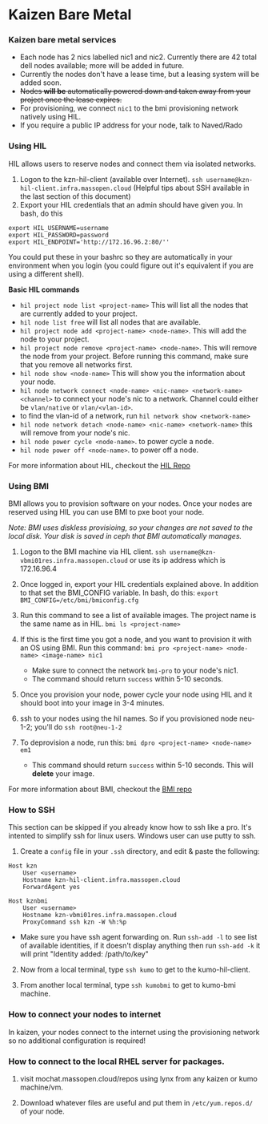 # Kaizen Bare Metal

### Kaizen bare metal services
* Each node has 2 nics labelled nic1 and nic2. Currently there are 42 total dell nodes available; more will be added in future.
* Currently the nodes don't have a lease time, but a leasing system will be added soon.
* ~~Nodes **will be** automatically powered down and taken away from your project once the lease expires.~~
* For provisioning, we connect `nic1` to the bmi provisioning network natively using HIL.
* If you require a public IP address for your node, talk to Naved/Rado

### Using HIL
HIL allows users to reserve nodes and connect them via isolated networks.
1. Logon to the kzn-hil-client (available over Internet).
  `ssh username@kzn-hil-client.infra.massopen.cloud` (Helpful tips about SSH available in the last section of this document)
2. Export your HIL credentials that an admin should have given you. In bash, do this

```
export HIL_USERNAME=username
export HIL_PASSWORD=password
export HIL_ENDPOINT='http://172.16.96.2:80/''
```

You could put these in your bashrc so they are automatically in your environment
when you login (you could figure out it's equivalent if you are using a different shell).

**Basic HIL commands**

* `hil project node list <project-name>`
    This will list all the nodes that are currently added to your project.
* `hil node list free`
   will list all nodes that are available.
* `hil project node add <project-name> <node-name>`.
    This will add the node to your project.
* `hil project node remove <project-name> <node-name>`.
    This will remove the node from your project. Before running this command, make
    sure that you remove all networks first.
* `hil node show <node-name>`
    This will show you the information about your node.
* `hil node network connect <node-name> <nic-name> <network-name> <channel>`
    to connect your node's nic to a network. Channel could either be `vlan/native`
    or `vlan/<vlan-id>`.
* to find the vlan-id of a network, run `hil network show <network-name>`
* `hil node network detach <node-name> <nic-name> <network-name>`
    this will remove <network-name> from your node's nic.
* `hil node power cycle <node-name>`.
    to power cycle a node.
* `hil node power off <node-name>`.
    to power off a node.

For more information about HIL, checkout the [HIL Repo](http://github.com/cci-moc/hil)

### Using BMI
BMI allows you to provision software on your nodes. Once your nodes are reserved using HIL
you can use BMI to pxe boot your node.

*Note: BMI uses diskless provisioing, so your changes are not saved to the local disk. Your disk is
saved in ceph that BMI automatically manages.*

1. Logon to the BMI machine via HIL client.
    `ssh username@kzn-vbmi01res.infra.massopen.cloud`
    or use its ip address which is 172.16.96.4

2. Once logged in, export your HIL credentials explained above. In addition to that
set the BMI_CONFIG variable. In bash, do this:
    `export BMI_CONFIG=/etc/bmi/bmiconfig.cfg`

3. Run this command to see a list of available images. The project name is the same name as in HIL.
    `bmi ls <project-name>`

4. If this is the first time you got a node, and you want to provision it with an OS using BMI.
Run this command:
    `bmi pro <project-name> <node-name> <image-name> nic1`

    * Make sure to connect the network `bmi-pro` to your node's nic1.
    * The command should return `success` within 5-10 seconds.

5. Once you provision your node, power cycle your node using HIL and it should boot
into your image in 3-4 minutes.
6. ssh to your nodes using the hil names. So if you provisioned node neu-1-2; you'll do `ssh root@neu-1-2`
7. To deprovision a node, run this:
    `bmi dpro <project-name> <node-name> em1`

    * This command should return `success` within 5-10 seconds. This will **delete** your
    image.

For more information about BMI, checkout the [BMI repo](https://github.com/cci-moc/ims)

### How to SSH
This section can be skipped if you already know how to ssh like a pro. It's intented to simplify ssh for linux users. Windows user can use putty to ssh.
1. Create a `config` file in your `.ssh` directory, and edit & paste the following:

```
Host kzn
    User <username>
    Hostname kzn-hil-client.infra.massopen.cloud
    ForwardAgent yes

Host kznbmi
    User <username>
    Hostname kzn-vbmi01res.infra.massopen.cloud
    ProxyCommand ssh kzn -W %h:%p
```

* Make sure you have ssh agent forwarding on.
  Run `ssh-add -l` to see list of available identities, if it doesn't display anything
  then run `ssh-add -k` it will print "Identity added: /path/to/key"

2. Now from a local terminal, type `ssh kumo` to get to the kumo-hil-client.

3. From another local terminal, type `ssh kumobmi` to get to kumo-bmi machine.

### How to connect your nodes to internet
In kaizen, your nodes connect to the internet using the provisioning network so no additional
configuration is required!

### How to connect to the local RHEL server for packages.
1. visit mochat.massopen.cloud/repos using lynx from any kaizen or kumo machine/vm. 

2. Download whatever files are useful and put them in `/etc/yum.repos.d/` of your node.

